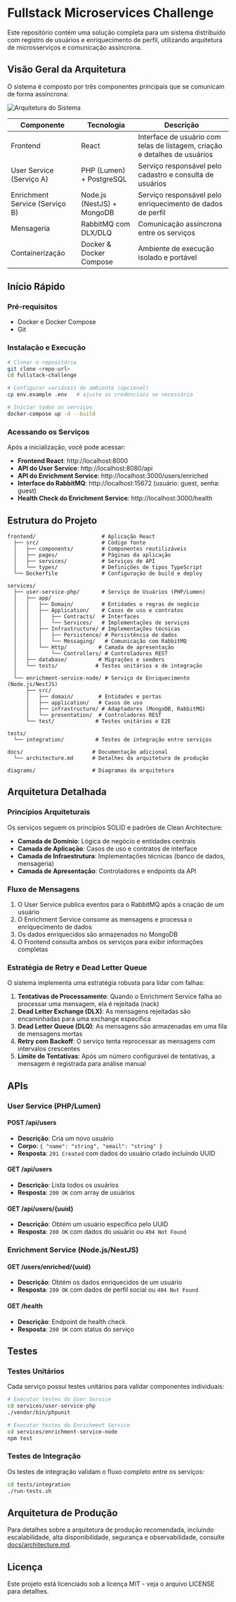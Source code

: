 # Fullstack Microservices Challenge

Este repositório contém uma solução completa para um sistema distribuído com registro de usuários e enriquecimento de perfil, utilizando arquitetura de microsserviços e comunicação assíncrona.

## Visão Geral da Arquitetura

O sistema é composto por três componentes principais que se comunicam de forma assíncrona:

![Arquitetura do Sistema](diagrams/architecture.png)

| Componente | Tecnologia | Descrição |
|-----------|------------|-----------|
| Frontend | React | Interface de usuário com telas de listagem, criação e detalhes de usuários |
| User Service (Serviço A) | PHP (Lumen) + PostgreSQL | Serviço responsável pelo cadastro e consulta de usuários |
| Enrichment Service (Serviço B) | Node.js (NestJS) + MongoDB | Serviço responsável pelo enriquecimento de dados de perfil |
| Mensageria | RabbitMQ com DLX/DLQ | Comunicação assíncrona entre os serviços |
| Containerização | Docker & Docker Compose | Ambiente de execução isolado e portável |

## Início Rápido

### Pré-requisitos

- Docker e Docker Compose
- Git

### Instalação e Execução

```bash
# Clonar o repositório
git clone <repo-url>
cd fullstack-challenge

# Configurar variáveis de ambiente (opcional)
cp env.example .env   # ajuste as credenciais se necessário

# Iniciar todos os serviços
docker-compose up -d --build
```

### Acessando os Serviços

Após a inicialização, você pode acessar:

* **Frontend React**: http://localhost:8000
* **API do User Service**: http://localhost:8080/api
* **API do Enrichment Service**: http://localhost:3000/users/enriched
* **Interface do RabbitMQ**: http://localhost:15672 (usuário: guest, senha: guest)
* **Health Check do Enrichment Service**: http://localhost:3000/health

## Estrutura do Projeto

```
frontend/                     # Aplicação React
  ├── src/                    # Código fonte
  │   ├── components/         # Componentes reutilizáveis
  │   ├── pages/              # Páginas da aplicação
  │   ├── services/           # Serviços de API
  │   └── types/              # Definições de tipos TypeScript
  └── Dockerfile              # Configuração de build e deploy

services/
  ├── user-service-php/       # Serviço de Usuários (PHP/Lumen)
  │   ├── app/                
  │   │   ├── Domain/         # Entidades e regras de negócio
  │   │   ├── Application/    # Casos de uso e contratos
  │   │   │   ├── Contracts/  # Interfaces
  │   │   │   └── Services/   # Implementações de serviços
  │   │   ├── Infrastructure/ # Implementações técnicas
  │   │   │   ├── Persistence/ # Persistência de dados
  │   │   │   └── Messaging/   # Comunicação com RabbitMQ
  │   │   └── Http/          # Camada de apresentação
  │   │       └── Controllers/ # Controladores REST
  │   ├── database/          # Migrações e seeders
  │   └── tests/            # Testes unitários e de integração
  │
  └── enrichment-service-node/ # Serviço de Enriquecimento (Node.js/NestJS)
      ├── src/
      │   ├── domain/        # Entidades e portas
      │   ├── application/   # Casos de uso
      │   ├── infrastructure/ # Adaptadores (MongoDB, RabbitMQ)
      │   └── presentation/  # Controladores REST
      └── test/             # Testes unitários e E2E

tests/
  └── integration/          # Testes de integração entre serviços

docs/                      # Documentação adicional
  └── architecture.md      # Detalhes da arquitetura de produção

diagrams/                  # Diagramas da arquitetura
```

## Arquitetura Detalhada

### Princípios Arquiteturais

Os serviços seguem os princípios SOLID e padrões de Clean Architecture:

- **Camada de Domínio**: Lógica de negócio e entidades centrais
- **Camada de Aplicação**: Casos de uso e contratos de interface
- **Camada de Infraestrutura**: Implementações técnicas (banco de dados, mensageria)
- **Camada de Apresentação**: Controladores e endpoints da API

### Fluxo de Mensagens

1. O User Service publica eventos para o RabbitMQ após a criação de um usuário
2. O Enrichment Service consome as mensagens e processa o enriquecimento de dados
3. Os dados enriquecidos são armazenados no MongoDB
4. O Frontend consulta ambos os serviços para exibir informações completas

### Estratégia de Retry e Dead Letter Queue

O sistema implementa uma estratégia robusta para lidar com falhas:

1. **Tentativas de Processamento**: Quando o Enrichment Service falha ao processar uma mensagem, ela é rejeitada (nack)
2. **Dead Letter Exchange (DLX)**: As mensagens rejeitadas são encaminhadas para uma exchange específica
3. **Dead Letter Queue (DLQ)**: As mensagens são armazenadas em uma fila de mensagens mortas
4. **Retry com Backoff**: O serviço tenta reprocessar as mensagens com intervalos crescentes
5. **Limite de Tentativas**: Após um número configurável de tentativas, a mensagem é registrada para análise manual

## APIs

### User Service (PHP/Lumen)

#### POST /api/users
- **Descrição**: Cria um novo usuário
- **Corpo**: `{ "name": "string", "email": "string" }`
- **Resposta**: `201 Created` com dados do usuário criado incluindo UUID

#### GET /api/users
- **Descrição**: Lista todos os usuários
- **Resposta**: `200 OK` com array de usuários

#### GET /api/users/{uuid}
- **Descrição**: Obtém um usuário específico pelo UUID
- **Resposta**: `200 OK` com dados do usuário ou `404 Not Found`

### Enrichment Service (Node.js/NestJS)

#### GET /users/enriched/{uuid}
- **Descrição**: Obtém os dados enriquecidos de um usuário
- **Resposta**: `200 OK` com dados de perfil social ou `404 Not Found`

#### GET /health
- **Descrição**: Endpoint de health check
- **Resposta**: `200 OK` com status do serviço

## Testes

### Testes Unitários

Cada serviço possui testes unitários para validar componentes individuais:

```bash
# Executar testes do User Service
cd services/user-service-php
./vendor/bin/phpunit

# Executar testes do Enrichment Service
cd services/enrichment-service-node
npm test
```

### Testes de Integração

Os testes de integração validam o fluxo completo entre os serviços:

```bash
cd tests/integration
./run-tests.sh
```

## Arquitetura de Produção

Para detalhes sobre a arquitetura de produção recomendada, incluindo escalabilidade, alta disponibilidade, segurança e observabilidade, consulte [docs/architecture.md](docs/architecture.md).

## Licença

Este projeto está licenciado sob a licença MIT - veja o arquivo LICENSE para detalhes.
